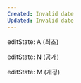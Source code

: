 ```yaml
---
Created: Invalid date
Updated: Invalid date
---
```

editState: A (최초)

editState: N (공개)

editState: M (개정)